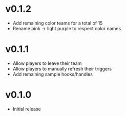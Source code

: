 # v0.1.2
- Add remaining color teams for a total of 15
- Rename pink -> light purple to respect color names

# v0.1.1
- Allow players to leave their team
- Allow players to manually refresh their triggers
- Add remaining sample hooks/handles

# v0.1.0
- Initial release
